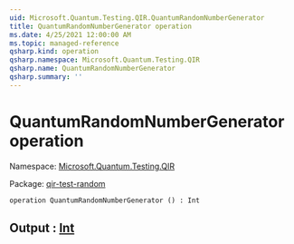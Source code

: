 ```yaml
---
uid: Microsoft.Quantum.Testing.QIR.QuantumRandomNumberGenerator
title: QuantumRandomNumberGenerator operation
ms.date: 4/25/2021 12:00:00 AM
ms.topic: managed-reference
qsharp.kind: operation
qsharp.namespace: Microsoft.Quantum.Testing.QIR
qsharp.name: QuantumRandomNumberGenerator
qsharp.summary: ''
---
```


# QuantumRandomNumberGenerator operation

Namespace: [Microsoft.Quantum.Testing.QIR](xref:Microsoft.Quantum.Testing.QIR)

Package: [qir-test-random](https://nuget.org/packages/qir-test-random)




```qsharp
operation QuantumRandomNumberGenerator () : Int
```


## Output : [Int](xref:microsoft.quantum.qsharp.valueliterals#int-literals)

